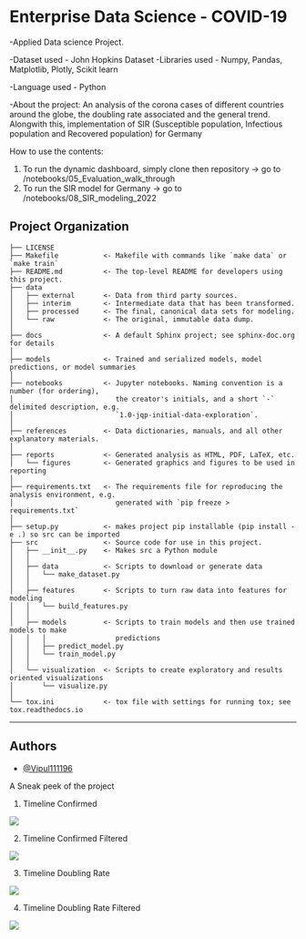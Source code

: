 # Enterprise Data Science - COVID-19

-Applied Data science Project.

-Dataset used - John Hopkins Dataset
-Libraries used - Numpy, Pandas, Matplotlib, Plotly, Scikit learn

-Language used - Python

-About the project: An analysis of the corona cases of different countries around the globe, the doubling rate associated and the general trend.
		    Alongwith this, implementation of SIR (Susceptible population, Infectious population and Recovered population) for Germany


How to use the contents:

1. To run the dynamic dashboard, simply clone then repository -> go to /notebooks/05_Evaluation_walk_through
2. To run the SIR model for Germany -> go to /notebooks/08_SIR_modeling_2022

Project Organization
------------

    ├── LICENSE
    ├── Makefile           <- Makefile with commands like `make data` or `make train`
    ├── README.md          <- The top-level README for developers using this project.
    ├── data
    │   ├── external       <- Data from third party sources.
    │   ├── interim        <- Intermediate data that has been transformed.
    │   ├── processed      <- The final, canonical data sets for modeling.
    │   └── raw            <- The original, immutable data dump.
    │
    ├── docs               <- A default Sphinx project; see sphinx-doc.org for details
    │
    ├── models             <- Trained and serialized models, model predictions, or model summaries
    │
    ├── notebooks          <- Jupyter notebooks. Naming convention is a number (for ordering),
    │                         the creator's initials, and a short `-` delimited description, e.g.
    │                         `1.0-jqp-initial-data-exploration`.
    │
    ├── references         <- Data dictionaries, manuals, and all other explanatory materials.
    │
    ├── reports            <- Generated analysis as HTML, PDF, LaTeX, etc.
    │   └── figures        <- Generated graphics and figures to be used in reporting
    │
    ├── requirements.txt   <- The requirements file for reproducing the analysis environment, e.g.
    │                         generated with `pip freeze > requirements.txt`
    │
    ├── setup.py           <- makes project pip installable (pip install -e .) so src can be imported
    ├── src                <- Source code for use in this project.
    │   ├── __init__.py    <- Makes src a Python module
    │   │
    │   ├── data           <- Scripts to download or generate data
    │   │   └── make_dataset.py
    │   │
    │   ├── features       <- Scripts to turn raw data into features for modeling
    │   │   └── build_features.py
    │   │
    │   ├── models         <- Scripts to train models and then use trained models to make
    │   │   │                 predictions
    │   │   ├── predict_model.py
    │   │   └── train_model.py
    │   │
    │   └── visualization  <- Scripts to create exploratory and results oriented visualizations
    │       └── visualize.py
    │
    └── tox.ini            <- tox file with settings for running tox; see tox.readthedocs.io


--------

## Authors

- [@Vipul111196](https://github.com/Vipul111196)

A Sneak peek of the project

1. Timeline Confirmed
<img src="Timeline_confirmed.gif">

2. Timeline Confirmed Filtered
<img src = "Timeline_confirmed_filtered.gif">

3. Timeline Doubling Rate
<img src="Timeline_doubling_rate.gif">

4. Timeline Doubling Rate Filtered
<img src="Timeleine_doubling_rate_filtered.gif">
